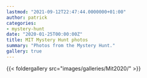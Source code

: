 ```yaml
---
lastmod: "2021-09-12T22:47:44.0000000+01:00"
author: patrick
categories:
- mystery-hunt
date: "2020-01-25T00:00:00Z"
title: MIT Mystery Hunt photos
summary: "Photos from the Mystery Hunt."
gallery: true
---
```


{{< foldergallery src="images/galleries/Mit2020/" >}}
